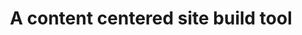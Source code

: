 ---
title: A content centered site build tool
description: A simple, easy to use, content centered site build tool with the full power of Sveltekit.
heroImage: /android-chrome-192x192.png
tagline: A simple, easy to use, content centered site build tool with the full power of Sveltekit.
actions:
  - label: Read the docs
    to: /guide/introduction/
    type: primary
  - label: View on github
    type: flat
    to: https://github.com/Blackman99/sveltepress
    external: true
features:
  - title: Markdown centered
    description: To help you can start writing with minimal configuration.
    icon:
      type: iconify
      collection: vscode-icons
      name: file-type-markdown
  - title: Build with Sveltekit
    description: Preserve the full power of Sveltekit. So that you can do more than SSG.
    icon:
      type: iconify
      collection: logos
      name: svelte-kit
  - title: Svelte in Markdown
    description: Feel free to use svelte in markdown. Explore infinite possibilities.
    icon:
      type: iconify
      collection: vscode-icons
      name: file-type-svelte
  - title: Type friendly
    description: All APIs are fully typed with typescript.
    icon:
      type: iconify
      collection: logos
      name: typescript-icon
  - title: Theme Customizable
    description: Feel free to use default theme, community themes or write your own.
    icon:
      type: iconify
      collection: emojione
      name: artist-palette
---